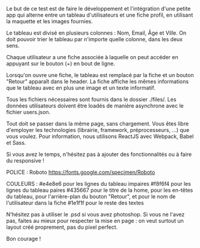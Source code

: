 Le but de ce test est de faire le développement et l'intégration d'une petite app qui alterne entre un tableau d'utilisateurs et une fiche profil, en utilisant la maquette et les images fournies. 

Le tableau est divisé en plusieurs colonnes : Nom, Email, Âge et Ville. On doit pouvoir trier le tableau par n'importe quelle colonne, dans les deux sens.

Chaque utilisateur a une fiche associée à laquelle on peut accéder en appuyant sur le bouton (+) en bout de ligne.

Lorsqu'on ouvre une fiche, le tableau est remplacé par la fiche et un bouton "Retour" apparaît dans le header. La fiche affiche les mêmes informations que le tableau avec en plus une image et un texte informatif.

Tous les fichiers nécessaires sont fournis dans le dossier ./files/.
Les données utilisateurs doivent être loadés de manière asynchrone avec le fichier users.json.

Tout doit se passer dans la même page, sans chargement.
Vous êtes libre d'employer les technologies (librairie, framework, préprocesseurs, ...) que vous voulez. Pour information, nous utilisons ReactJS avec Webpack, Babel et Sass.

Si vous avez le temps, n'hésitez pas à ajouter des fonctionnalités ou à faire du responsive !

POLICE :
Roboto https://fonts.google.com/specimen/Roboto

COULEURS :
#e4e8e6 pour les lignes du tableau impaires
#f8f6f4 pour les lignes du tableau paires
#435667 pour le titre de la home, pour les en-têtes du tableau, pour l'arrière-plan du bouton "Retour", et pour le nom de l'utilisateur dans la fiche
#1e1f1f pour le reste des textes

N'hésitez pas à utiliser le .psd si vous avez photoshop. Si vous ne l'avez pas, faites au mieux pour respecter la mise en page : on veut surtout un layout créé proprement, pas du pixel perfect.

Bon courage !
